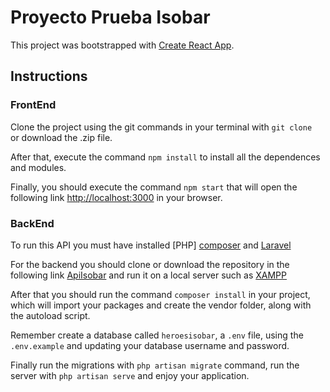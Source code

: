 # Proyecto Prueba Isobar

This project was bootstrapped with [Create React App](https://github.com/facebook/create-react-app).

## Instructions

### FrontEnd

Clone the project using the git commands in your terminal with `git clone ` or download the .zip file.

After that, execute the command `npm install` to install all the dependences and modules.

Finally, you should execute the command `npm start` that will open the following link [http://localhost:3000](http://localhost:3000) in your browser.

### BackEnd

To run this API you must have installed [PHP] [composer](https://getcomposer.org) and [Laravel](https://laravel.com)

For the backend you should clone or download the repository in the following link [ApiIsobar](https://github.com/Sagalo04/ApiIsobar) and run it on a local server such as [XAMPP](https://www.apachefriends.org)

After that you should run the command `composer install` in your project, which will import your packages and create the vendor folder, along with the autoload script.

Remember create a database called `heroesisobar`, a `.env` file, using the `.env.example` and updating your database username and password.

Finally run the migrations with `php artisan migrate` command, run the server with `php artisan serve` and enjoy your application.
